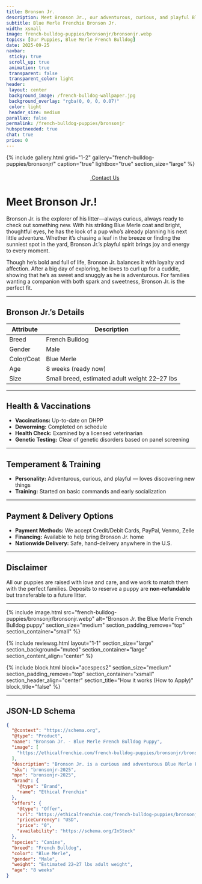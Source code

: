 ```yaml
---
title: Bronson Jr.
description: Meet Bronson Jr., our adventurous, curious, and playful Blue Merle French Bulldog puppy.
subtitle: Blue Merle Frenchie Bronson Jr.
width: xsmall
image: french-bulldog-puppies/bronsonjr/bronsonjr.webp
topics: [Our Puppies, Blue Merle French Bulldog]
date: 2025-09-25
navbar:
 sticky: true
 scroll_up: true
 animation: true
 transparent: false
 transparent_color: light
header:
 layout: center
 background_image: /french-bulldog-wallpaper.jpg
 background_overlay: "rgba(0, 0, 0, 0.07)"
 color: light
 header_size: medium
parallax: false
permalink: /french-bulldog-puppies/bronsonjr
hubspotneeded: true
chat: true
price: 0
---
```


{% include gallery.html
grid="1-2"
gallery="french-bulldog-puppies/bronsonjr/"
caption="true"
lightbox="true"
section_size="large"
%} 

<center><a class="uk-button uk-button-danger uk-border-pill uk-button-xlarge my-border-rounded" href="tel:212-739-0182">
    <span data-uk-icon="phone" class="uk-icon">
        <svg width="20" height="20" viewBox="0 0 20 20" xmlns="http://www.w3.org/2000/svg"></svg>
    </span>
    Contact Us
</a>
</center>

# Meet Bronson Jr.!

Bronson Jr. is the explorer of his litter—always curious, always ready to check out something new. With his striking Blue Merle coat and bright, thoughtful eyes, he has the look of a pup who’s already planning his next little adventure. Whether it’s chasing a leaf in the breeze or finding the sunniest spot in the yard, Bronson Jr.’s playful spirit brings joy and energy to every moment.

Though he’s bold and full of life, Bronson Jr. balances it with loyalty and affection. After a big day of exploring, he loves to curl up for a cuddle, showing that he’s as sweet and snuggly as he is adventurous. For families wanting a companion with both spark and sweetness, Bronson Jr. is the perfect fit.

---

## Bronson Jr.’s Details

| Attribute       | Description                |
| --------------- | -------------------------- |
| Breed           | French Bulldog             |
| Gender          | Male                       |
| Color/Coat      | Blue Merle                 |
| Age             | 8 weeks (ready now)        |
| Size            | Small breed, estimated adult weight 22–27 lbs |

---

## Health & Vaccinations

- **Vaccinations:** Up-to-date on DHPP  
- **Deworming:** Completed on schedule  
- **Health Check:** Examined by a licensed veterinarian  
- **Genetic Testing:** Clear of genetic disorders based on panel screening  

---

## Temperament & Training

- **Personality:** Adventurous, curious, and playful — loves discovering new things  
- **Training:** Started on basic commands and early socialization  

---

## Payment & Delivery Options

- **Payment Methods:** We accept Credit/Debit Cards, PayPal, Venmo, Zelle  
- **Financing:** Available to help bring Bronson Jr. home  
- **Nationwide Delivery:** Safe, hand-delivery anywhere in the U.S.  

---

## Disclaimer

All our puppies are raised with love and care, and we work to match them with the perfect families. Deposits to reserve a puppy are **non-refundable** but transferable to a future litter.

---

{% include image.html
src="french-bulldog-puppies/bronsonjr/bronsonjr.webp"
alt="Bronson Jr. the Blue Merle French Bulldog puppy"
section_size="medium"
section_padding_remove="top"
section_container="small"
%}

{% include reviewsg.html
layout="1-1"
section_size="large"
section_background="muted"
section_container="large"
section_content_align="center"
%}

{% include block.html
block="acespecs2"
section_size="medium"
section_padding_remove="top"
section_container="xsmall"
section_header_align="center"
section_title="How it works (How to Apply)"
block_title="false"
%}

---

## JSON-LD Schema

```json
{
  "@context": "https://schema.org",
  "@type": "Product",
  "name": "Bronson Jr. - Blue Merle French Bulldog Puppy",
  "image": [
    "https://ethicalfrenchie.com/french-bulldog-puppies/bronsonjr/bronsonjr.webp"
  ],
  "description": "Bronson Jr. is a curious and adventurous Blue Merle French Bulldog puppy, full of life yet affectionate and loyal. Ready now for his forever home.",
  "sku": "bronsonjr-2025",
  "mpn": "bronsonjr-2025",
  "brand": {
    "@type": "Brand",
    "name": "Ethical Frenchie"
  },
  "offers": {
    "@type": "Offer",
    "url": "https://ethicalfrenchie.com/french-bulldog-puppies/bronsonjr",
    "priceCurrency": "USD",
    "price": "0",
    "availability": "https://schema.org/InStock"
  },
  "species": "Canine",
  "breed": "French Bulldog",
  "color": "Blue Merle",
  "gender": "Male",
  "weight": "Estimated 22–27 lbs adult weight",
  "age": "8 weeks"
}

